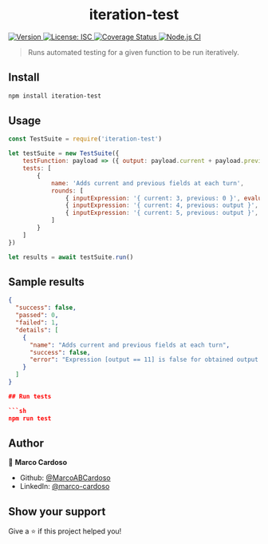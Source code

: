 <h1 align="center">iteration-test</h1>
<p>
  <a href="https://www.npmjs.com/package/iteration-test" target="_blank">
    <img alt="Version" src="https://img.shields.io/npm/v/iteration-test.svg">
  </a>
  <a href="#" target="_blank">
    <img alt="License: ISC" src="https://img.shields.io/badge/License-ISC-yellow.svg" />
  </a>
  <a href='https://coveralls.io/github/MarcoABCardoso/iteration-test?branch=master'>
    <img src='https://coveralls.io/repos/github/MarcoABCardoso/iteration-test/badge.svg?branch=master' alt='Coverage Status' />
  </a>
  <a href="#" target="_blank">
    <img alt="Node.js CI" src="https://github.com/MarcoABCardoso/iteration-test/workflows/Node.js%20CI/badge.svg" />
  </a>
</p>

> Runs automated testing for a given function to be run iteratively.

## Install

```sh
npm install iteration-test
```

## Usage

```js
const TestSuite = require('iteration-test')

let testSuite = new TestSuite({
    testFunction: payload => ({ output: payload.current + payload.previous }),
    tests: [
        {
            name: 'Adds current and previous fields at each turn',
            rounds: [
                { inputExpression: '{ current: 3, previous: 0 }', evaluateExpression: 'output == 3' },
                { inputExpression: '{ current: 4, previous: output }', evaluateExpression: 'output == 7' },
                { inputExpression: '{ current: 5, previous: output }', evaluateExpression: 'output == 11' }, // Fails
            ]
        }
    ]
})

let results = await testSuite.run()
```

## Sample results

```json
{
  "success": false,
  "passed": 0,
  "failed": 1,
  "details": [
    {
      "name": "Adds current and previous fields at each turn",
      "success": false,
      "error": "Expression [output == 11] is false for obtained output {\"output\":12}"
    }
  ]
}

## Run tests

```sh
npm run test
```

## Author

👤 **Marco Cardoso**

* Github: [@MarcoABCardoso](https://github.com/MarcoABCardoso)
* LinkedIn: [@marco-cardoso](https://linkedin.com/in/marco-cardoso)

## Show your support

Give a ⭐️ if this project helped you!